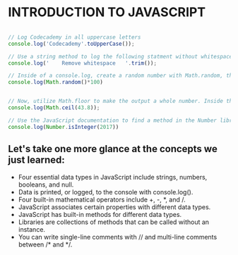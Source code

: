 # INTRODUCTION TO JAVASCRIPT


```javascript

// Log Codecademy in all uppercase letters
console.log('Codecademy'.toUpperCase()); 

// Use a string method to log the following statment without whitespace at the beginning and end of it.
console.log('    Remove whitespace   '.trim()); 

// Inside of a console.log, create a random number with Math.random, then multiply it by 100.
console.log(Math.random()*100)


// Now, utilize Math.floor to make the output a whole number. Inside the console.log you wrote in the last step, put Math.random() * 100 inside the parentheses of Math.floor.
console.log(Math.ceil(43.8));

// Use the JavaScript documentation to find a method in the Number library that checks if a number is an integer. Put the number 2017 in the parentheses and use console.log() to print the result.
console.log(Number.isInteger(2017))

```



## Let's take one more glance at the concepts we just learned:

  - Four essential data types in JavaScript include strings, numbers, booleans, and null.
  - Data is printed, or logged, to the console with console.log().
  - Four built-in mathematical operators include +, -, *, and /.
  - JavaScript associates certain properties with different data types.
  - JavaScript has built-in methods for different data types.
  - Libraries are collections of methods that can be called without an instance.
  - You can write single-line comments with // and multi-line comments between /* and */.
